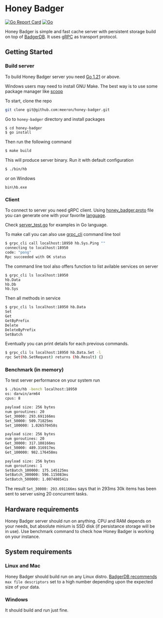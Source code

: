 # Honey Badger

[![Go Report Card](https://goreportcard.com/badge/github.com/meeron/honey-badger)](https://goreportcard.com/report/github.com/meeron/honey-badger)
[![Go](https://github.com/meeron/honey-badger/actions/workflows/go-build.yml/badge.svg)](https://github.com/meeron/honey-badger/actions/workflows/go-build.yml)

Honey Badger is simple and fast cache server with persistent storage build on top of [BadgerDB](https://github.com/dgraph-io/badger). It uses [gRPC](https://grpc.io/) as transport protocol.

## Getting Started
### Build server
To build Honey Badger server you need [Go 1.21](https://go.dev/dl/) or above.

Windows users may need to install GNU Make. The best way is to use some package manager like [scoop](https://scoop.sh/#/apps?q=make)

To start, clone the repo

```sh
git clone git@github.com:meeron/honey-badger.git
```

Go to `honey-badger` directory and install packages

```sh
$ cd honey-badger
$ go install
```

Then run the following command
```sh
$ make build
```

This will produce server binary. Run it with default configuration
```sh
$ ./bin/hb
```

or on Windows
```
bin\hb.exe
```

### Client
To connect to server you need gRPC client. Using [honey_badger.proto](https://github.com/meeron/honey-badger/blob/master/pb/honey_badger.proto) file you can generate one with your favorite [language](https://grpc.io/docs/languages/).

Check [server_test.go](https://github.com/meeron/honey-badger/blob/master/server/server_test.go) for examples in Go language.

To make call you can also use [grpc_cli](https://github.com/grpc/grpc/blob/master/doc/command_line_tool.md) command line tool
```sh
$ grpc_cli call localhost:18950 hb.Sys.Ping ""
connecting to localhost:18950
code: "pong"
Rpc succeeded with OK status
```

The command line tool also offers function to list avilable services on server
```sh
$ grpc_cli ls localhost:18950
hb.Data
hb.Db
hb.Sys
```
Then all methods in service
```sh
$ grpc_cli ls localhost:18950 hb.Data
Set
Get
GetByPrefix
Delete
DeleteByPrefix
SetBatch
```
Eventually you can print details for each previous commands.
```sh
$ grpc_cli ls localhost:18950 hb.Data.Set -l
rpc Set(hb.SetRequest) returns (hb.Result) {}
```

### Benchmark (in memory)
To test server performance on your system run
```sh
$ ./bin/hb -bench localhost:18950
os: darwin/arm64
cpus: 8

payload size: 256 bytes
num goroutines: 20
Set_30000: 293.691166ms
Set_50000: 509.71825ms
Set_100000: 1.026570458s

payload size: 256 bytes
num goroutines: 20
Get_30000: 317.108166ms
Get_50000: 489.316917ms
Get_100000: 982.176458ms

payload size: 256 bytes
num goroutines: 1
SetBatch_100000: 175.145125ms
SetBatch_300000: 596.115083ms
SetBatch_500000: 1.007408541s
```

The result `Set_30000: 293.691166ms` says that in 293ms 30k items has been sent to server
using 20 concurrent tasks.

## Hardware requirements
Honey Badger server should run on anything. CPU and RAM depends on your needs, but absolute minium is SSD disk (if persistance storage will be in use). Use benchmark command to check how Honey Badger is working on your instance.

## System requirements
### Linux and Mac
Honey Badger should build run on any Linux distro. [BadgerDB recommends](https://dgraph.io/docs/badger/faq/#are-there-any-linux-specific-settings-that-i-should-use) `max file descriptors` set to a high number depending upon the expected size of your data.

### Windows
It should build and run just fine.
